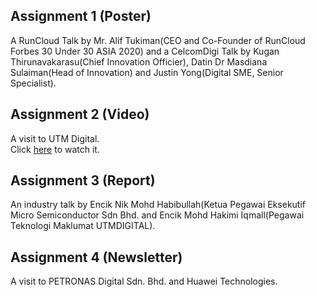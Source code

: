 ## Assignment 1 (Poster)
A RunCloud Talk by Mr. Alif Tukiman(CEO and Co-Founder of RunCloud Forbes 30 Under 30 ASIA 2020) and a CelcomDigi Talk by Kugan Thirunavakarasu(Chief Innovation Officier), Datin Dr Masdiana Sulaiman(Head of Innovation) and Justin Yong(Digital SME, Senior Specialist).


## Assignment 2 (Video)
A visit to UTM Digital.
<br>
Click [here](https://youtu.be/9Y06GSYly60?feature=shared) to watch it.

## Assignment 3 (Report)
An industry talk by Encik Nik Mohd Habibullah(Ketua Pegawai Eksekutif Micro Semiconductor Sdn Bhd. and Encik Mohd Hakimi Iqmall(Pegawai Teknologi Maklumat UTMDIGITAL).

## Assignment 4 (Newsletter)
A visit to PETRONAS Digital Sdn. Bhd. and Huawei Technologies.
